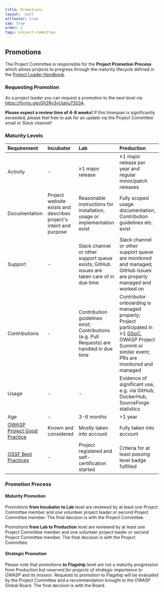 ```yaml
---
title: Promotions
layout:  null
altfooter: true
tab: true
order: 2
tags: project-committee
---
```


## Promotions

The Project Committee is responsible for the **Project Promotion
Process** which allows projects to progress through the maturity
lifecycle defined in the
[Project Leader Handbook](https://owasp.org/www-pdf-archive/PROJECT_LEADER-HANDBOOK_2014.pdf).

<p>
    <span class="fa-stack fa-2x">
        <i class="fas fa-circle fa-stack-2x" style="color:#53AAE5"></i>
        <i class="fas fa-egg fa-stack-1x fa-inverse"></i>
    </span>
    <span class="fa-stack fa-2x">
        <i class="fas fa-circle fa-stack-2x" style="color:#FFA500"></i>
        <i class="fas fa-flask fa-stack-1x fa-inverse"></i>
    </span>
    <span class="fa-stack fa-2x">
        <i class="fas fa-circle fa-stack-2x" style="color:#800080"></i>
        <i class="fas fa-cog fa-stack-1x fa-inverse"></i>
    </span>
    <span class="fa-stack fa-2x">
        <i class="fas fa-circle fa-stack-2x" style="color:#2ADA08"></i>
        <i class="fas fa-flag fa-stack-1x fa-inverse"></i>
    </span>
</p>

### Requesting Promotion

As a project leader you can request a promotion to the next level via
<https://forms.gle/Gh2Ry3vUjahu73S3A>.

**Please expect a review time of 4-8 weeks!** If this timespan is
significantly exceeded, please feel free to ask for an update via the
Project Committee email or Slack channel!

### Maturity Levels

| Requirement                                                                          | <i class="fas fa-egg fa-2x" style="color:#53AAE5"></i>Incubator   | <i class="fas fa-flask fa-2x" style="color:#FFA500"></i>Lab                               | <i class="fas fa-cog fa-2x" style="color:#800080"></i>Production                                                                                                                                       |
|:-------------------------------------------------------------------------------------|:------------------------------------------------------------------|:------------------------------------------------------------------------------------------|:-------------------------------------------------------------------------------------------------------------------------------------------------------------------------------------------------------|
| Activity                                                                             | -                                                                 | ≥1 major release                                                                          | ≥1 major release per year and regular minor/patch releases                                                                                                                                             |
| Documentation                                                                        | Project website exists and describes project's intent and purpose | Reasonable instructions for installation, usage or implementation exist                   | Fully scoped usage documentation, Contribution guidelines etc. exist                                                                                                                                   | 
| Support                                                                              | -                                                                 | Slack channel or other support queue exists; GitHub issues are taken care of in due time  | Slack channel or other support queue are monitored and managed; GitHub issues are properly managed and worked on                                                                                       |
| Contributions                                                                        | -                                                                 | Contribution guidelines exist; Contributions (e.g. Pull Requests) are handled in due time | Contributor onboarding is managed properly; Project participated in ≥1 [GSoC](https://owasp.org/www-community/initiatives/gsoc/), OWASP Project Summit or similar event; PRs are monitored and managed | 
| Usage                                                                                | -                                                                 | -                                                                                         | Evidence of significant use, e.g. via GitHub, DockerHub, SourceForge statistics                                                                                                                        |
| Age                                                                                  | -                                                                 | 3-6 months                                                                                | \>1 year                                                                                                                                                                                               |
| [OWASP Project Good Practice](https://owasp.org/www-committee-project/#div-practice) | Known and considered                                              | Mostly taken into account                                                                 | Fully taken into account                                                                                                                                                                               |
| [OSSF Best Practices](https://bestpractices.coreinfrastructure.org/)                 | -                                                                 | Project registered and self-certification started                                         | Criteria for at least _passing_ level badge fulfilled                                                                                                                                                  |

### Promotion Process

#### Maturity Promotion

<p>
    <i class="fas fa-egg fa-2x" style="color:#53AAE5"></i>
    <i class="fas fa-arrow-right fa-2x"></i>
    <i class="fas fa-flask fa-2x" style="color:#FFA500"></i>
</p>

Promotions **from Incubator to Lab** level are reviewed by at least one
Project Committee member and one volunteer project leader or second
Project Committee member. The final decision is with the Project
Committee.

<p>
    <i class="fas fa-flask fa-2x" style="color:#FFA500"></i>
    <i class="fas fa-arrow-right fa-2x"></i>
    <i class="fas fa-cog fa-2x" style="color:#800080"></i>
</p>

Promotions **from Lab to Production** level are reviewed by at least one
Project Committee member and one volunteer project leader or second
Project Committee member. The final decision is with the Project
Committee.

#### Strategic Promotion

<p>
    <i class="fas fa-award fa-2x"></i>
    <i class="fas fa-arrow-right fa-2x"></i>
    <i class="fas fa-flag fa-2x" style="color:#2ADA08"></i>
</p>

Please note that promotions **to Flagship** level are not a maturity
progression from Production but _reserved for projects of strategic importance
to OWASP_ and its mission. Requests to promotion to Flagship
will be evaluated by the Project Committee and a recommendation brought
to the OWASP Global Board. The final decision is with the Board.

